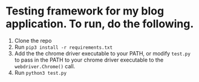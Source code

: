 # Testing framework for my blog application. To run, do the following. 

1. Clone the repo 
2. Run ``` pip3 install -r requirements.txt ```
3. Add the the chrome driver executable to your PATH, or modify ```test.py``` to pass in the PATH to your chrome driver executable to the ```webdriver.Chrome()``` call. 
3. Run ```python3 test.py ```
